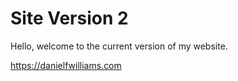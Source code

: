 # Site Version 2

Hello, welcome to the current version of my website.

https://danielfwilliams.com
